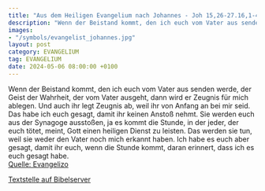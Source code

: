 ```yaml
---
title: "Aus dem Heiligen Evangelium nach Johannes - Joh 15,26-27.16,1-4a"
description: "Wenn der Beistand kommt, den ich euch vom Vater aus senden werde, der Geist der Wahrheit, der vom Vater ausgeht, dann wird er Zeugnis für mich ablegen. Und auch ihr legt Zeugnis ab, weil ihr von Anfang an bei mir seid. Das habe ich euch gesagt, damit ihr keinen Anstoß nehmt. Sie ...."
images:
- "/symbols/evangelist_johannes.jpg"
layout: post
category: EVANGELIUM
tag: EVANGELIUM
date: 2024-05-06 08:00:00 +0100
---
```

Wenn der Beistand kommt, den ich euch vom Vater aus senden werde, der Geist der Wahrheit, der vom Vater ausgeht, dann wird er Zeugnis für mich ablegen.
Und auch ihr legt Zeugnis ab, weil ihr von Anfang an bei mir seid.
Das habe ich euch gesagt, damit ihr keinen Anstoß nehmt.
Sie werden euch aus der Synagoge ausstoßen, ja es kommt die Stunde, in der jeder, der euch tötet, meint, Gott einen heiligen Dienst zu leisten.<!--more-->
Das werden sie tun, weil sie weder den Vater noch mich erkannt haben.
Ich habe es euch aber gesagt, damit ihr euch, wenn die Stunde kommt, daran erinnert, dass ich es euch gesagt habe.<br>
[Quelle: Evangelizo](https://evangeliumtagfuertag.org/DE/gospel)

[Textstelle auf Bibelserver](https://www.bibleserver.com/EU/Johannes15,26-27.16,1-4a)
